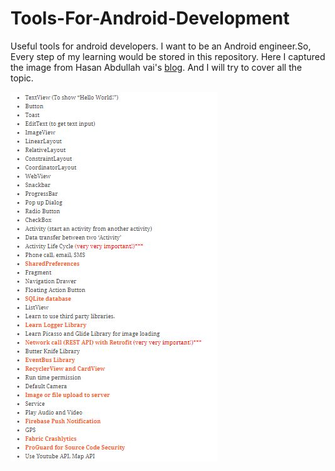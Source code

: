 # Tools-For-Android-Development
Useful tools for android developers.
I want to be an Android engineer.So, Every step of my learning would be stored in this repository.
Here I captured the image from Hasan Abdullah vai's <a href="https://hellohasan.com/2017/07/16/android-app-development-guideline/">blog</a>. And I will try to cover all the topic.


<img src="https://github.com/hatanvir/Tools-For-Android-Development/blob/master/Capture.JPG" alt="Image view">
